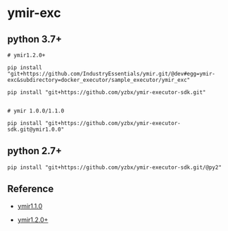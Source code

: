 # ymir-exc 

## python 3.7+
```
# ymir1.2.0+

pip install "git+https://github.com/IndustryEssentials/ymir.git/@dev#egg=ymir-exc&subdirectory=docker_executor/sample_executor/ymir_exc"

pip install "git+https://github.com/yzbx/ymir-executor-sdk.git"


# ymir 1.0.0/1.1.0

pip install "git+https://github.com/yzbx/ymir-executor-sdk.git@ymir1.0.0"
```

## python 2.7+

```
pip install "git+https://github.com/yzbx/ymir-executor-sdk.git/@py2"
```

## Reference

- [ymir1.1.0](https://github.com/IndustryEssentials/ymir/tree/master/docker_executor/sample_executor/executor)

- [ymir1.2.0+](https://github.com/IndustryEssentials/ymir/tree/dev/docker_executor/sample_executor/ymir_exc)